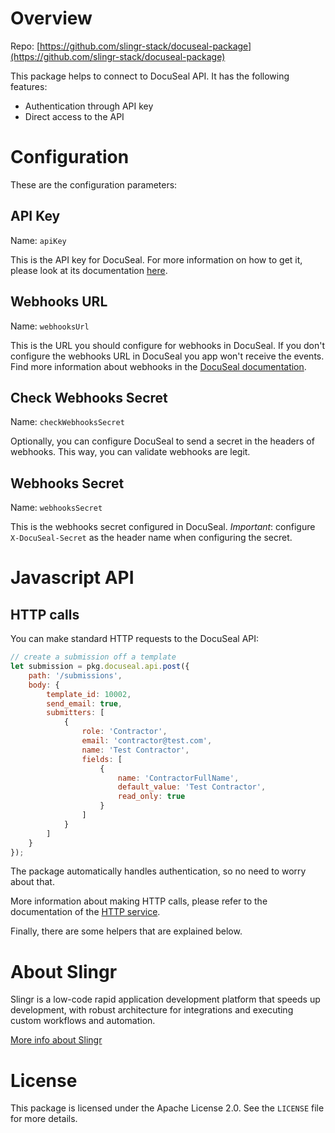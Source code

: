 # Overview

Repo: [https://github.com/slingr-stack/docuseal-package](https://github.com/slingr-stack/docuseal-package)

This package helps to connect to DocuSeal API. It has the following features:

- Authentication through API key
- Direct access to the API

# Configuration

These are the configuration parameters:

## API Key

Name: `apiKey`

This is the API key for DocuSeal. For more information on how to get it, please look at its documentation [here](https://ai.google.dev/gemini-api/docs/api-key).

## Webhooks URL

Name: `webhooksUrl`

This is the URL you should configure for webhooks in DocuSeal. If you don't configure the webhooks URL in DocuSeal you app won't receive the events. Find more information about webhooks in the [DocuSeal documentation](https://www.docuseal.co/docs/api#form-webhook).

## Check Webhooks Secret

Name: `checkWebhooksSecret`

Optionally, you can configure DocuSeal to send a secret in the headers of webhooks. This way, you can validate webhooks are legit.

## Webhooks Secret

Name: `webhooksSecret`

This is the webhooks secret configured in DocuSeal. *Important*: configure `X-DocuSeal-Secret` as the header name when configuring the secret.

# Javascript API

## HTTP calls

You can make standard HTTP requests to the DocuSeal API:

```js
// create a submission off a template
let submission = pkg.docuseal.api.post({
    path: '/submissions',
    body: {
        template_id: 10002,
        send_email: true,
        submitters: [
            {
                role: 'Contractor',
                email: 'contractor@test.com',
                name: 'Test Contractor',
                fields: [
                    {
                        name: 'ContractorFullName',
                        default_value: 'Test Contractor',
                        read_only: true
                    }
                ]
            }
        ]
    }
});
```

The package automatically handles authentication, so no need to worry about that.

More information about making HTTP calls, please refer to the documentation of the [HTTP service](https://github.com/slingr-stack/http-service).

Finally, there are some helpers that are explained below.

# About Slingr

Slingr is a low-code rapid application development platform that speeds up development,
with robust architecture for integrations and executing custom workflows and automation.

[More info about Slingr](https://slingr.io)

# License

This package is licensed under the Apache License 2.0. See the `LICENSE` file for more details.
